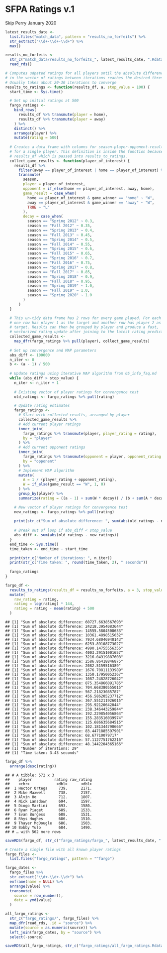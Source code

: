 SFPA Ratings v.1
================
Skip Perry
January 2020

``` r
latest_results_date <- 
  list.files("match_data", pattern = "results_no_forfeits") %>% 
  str_extract("\\d+-\\d+-\\d+") %>% 
  max()

results_no_forfeits <- 
  str_c("match_data/results_no_forfeits_", latest_results_date, ".Rdata") %>% 
  read_rds()

# Computes udpated ratings for all players until the absolute difference 
# in the vector of ratings between iterations reaches the desired threshold
# Usually takes about 20-30 iterations to converge
results_to_ratings <- function(results_df, a, stop_value = 100) {
  start_time <- Sys.time()

  # Set up initial ratings at 500
  fargo_ratings <- 
    bind_rows(
      results_df %>% transmute(player = home), 
      results_df %>% transmute(player = away)
    ) %>% 
    distinct() %>% 
    arrange(player) %>% 
    mutate(rating = 500)
  
  # Creates a data frame with columns for season-player-opponent-result-decay 
  # for a single player. This definition is inside the function because it uses 
  # results_df which is passed into results_to_ratings.
  collect_game_results <- function(player_of_interest) {
    results_df %>% 
      filter(away == player_of_interest | home == player_of_interest) %>% 
      transmute(
        season,
        player = player_of_interest,
        opponent = if_else(home == player_of_interest, away, home),
        game_result = case_when(
          home == player_of_interest & game_winner == "home" ~ "W",
          away == player_of_interest & game_winner == "away" ~ "W",
          TRUE ~ "L"
        ),
        decay = case_when(
          season == "Spring 2012" ~ 0.3,
          season == "Fall 2012" ~ 0.35,
          season == "Spring 2013" ~ 0.4,
          season == "Fall 2013" ~ 0.45,
          season == "Spring 2014" ~ 0.5,
          season == "Fall 2014" ~ 0.55,
          season == "Spring 2015" ~ 0.6,
          season == "Fall 2015" ~ 0.65,
          season == "Spring 2016" ~ 0.7,
          season == "Fall 2016" ~ 0.75,
          season == "Spring 2017" ~ 0.8,
          season == "Fall 2017" ~ 0.85,
          season == "Spring 2018" ~ 0.9,
          season == "Fall 2018" ~ 0.95,
          season == "Spring 2019" ~ 1.0,
          season == "Fall 2019" ~ 1.0,
          season == "Spring 2020" ~ 1.0
        )
      )
  }

  # This un-tidy data frame has 2 rows for every game played. For each game, 
  # one row has player 1 as the target and another row has player 2 as the 
  # target. Results can then be grouped by player and produce a fast,
  # vectorized rating update after joining to the latest rating predictions. 
  collected_game_results <- 
    map_dfr(fargo_ratings %>% pull(player), collect_game_results)
  
  # Set up convergence and MAP parameters 
  abs_diff <- 100000
  n_iter <- 0
  b <- (a - 1) / 500
  
  # Update ratings using iterative MAP algorithm from 05_info_faq.md
  while (abs_diff > stop_value) {
    n_iter <- n_iter + 1
    
    # Existing vector of player ratings for convergence test
    old_ratings <- fargo_ratings %>% pull(rating)

    # Update rating estimates
    fargo_ratings <- 
      # Start with collected results, arranged by player 
      collected_game_results %>%
      # Add current player ratings
      inner_join(
        fargo_ratings %>% transmute(player, player_rating = rating), 
        by = "player"
      ) %>% 
      # Add current opponent ratings
      inner_join(
        fargo_ratings %>% transmute(opponent = player, opponent_rating = rating), 
        by = "opponent"
      ) %>% 
      # Implement MAP algorithm 
      mutate(
        A = 1 / (player_rating + opponent_rating),
        W = if_else(game_result == "W", 1, 0)
      ) %>% 
      group_by(player) %>% 
      summarize(rating = ((a - 1) + sum(W * decay)) / (b + sum(A * decay)))

    # New vector of player ratings for convergence test
    new_ratings <- fargo_ratings %>% pull(rating) 
    
    print(str_c("Sum of absolute difference: ", sum(abs(old_ratings - new_ratings))))
    
    # Break out of loop if abs_diff < stop_value
    abs_diff <- sum(abs(old_ratings - new_ratings))
  }
  end_time <- Sys.time()
  time_taken <- end_time - start_time

  print(str_c("Number of iterations: ", n_iter))
  print(str_c("Time taken: ", round(time_taken, 2), " seconds"))
  
  fargo_ratings
}
```

``` r
fargo_df <- 
  results_to_ratings(results_df = results_no_forfeits, a = 3, stop_value = 50) %>% 
  mutate(
    raw_rating = rating,
    rating = log(rating) * 144,
    rating = rating - mean(rating) + 500
  )
```

    ## [1] "Sum of absolute difference: 60727.6638567693"
    ## [1] "Sum of absolute difference: 24218.3954083644"
    ## [1] "Sum of absolute difference: 14555.5804508633"
    ## [1] "Sum of absolute difference: 10361.4898515032"
    ## [1] "Sum of absolute difference: 7934.68046940143"
    ## [1] "Sum of absolute difference: 6253.89108773027"
    ## [1] "Sum of absolute difference: 4990.14755556356"
    ## [1] "Sum of absolute difference: 4003.29151001657"
    ## [1] "Sum of absolute difference: 3216.04919887608"
    ## [1] "Sum of absolute difference: 2586.86418846875"
    ## [1] "Sum of absolute difference: 2082.5159516389"
    ## [1] "Sum of absolute difference: 1676.70811133989"
    ## [1] "Sum of absolute difference: 1350.17950052367"
    ## [1] "Sum of absolute difference: 1087.24828726042"
    ## [1] "Sum of absolute difference: 875.354866091785"
    ## [1] "Sum of absolute difference: 704.668380555015"
    ## [1] "Sum of absolute difference: 567.21823085787"
    ## [1] "Sum of absolute difference: 456.586205237712"
    ## [1] "Sum of absolute difference: 367.551211926015"
    ## [1] "Sum of absolute difference: 295.92120642044"
    ## [1] "Sum of absolute difference: 238.346443259844"
    ## [1] "Sum of absolute difference: 192.229854056864"
    ## [1] "Sum of absolute difference: 155.283516039974"
    ## [1] "Sum of absolute difference: 125.686635684515"
    ## [1] "Sum of absolute difference: 102.181344790666"
    ## [1] "Sum of absolute difference: 83.4471885597901"
    ## [1] "Sum of absolute difference: 68.67710079717"
    ## [1] "Sum of absolute difference: 57.1127751762216"
    ## [1] "Sum of absolute difference: 48.1442204365166"
    ## [1] "Number of iterations: 29"
    ## [1] "Time taken: 3.43 seconds"

``` r
fargo_df %>% 
  arrange(desc(rating))
```

    ## # A tibble: 572 x 3
    ##    player          rating raw_rating
    ##    <chr>            <dbl>      <dbl>
    ##  1 Hector Ortega     739.      2171.
    ##  2 Mike Maxwell      738.      2157.
    ##  3 Alvin Ho          712.      1807.
    ##  4 Nick Lansdown     694.      1597.
    ##  5 Diogo Martini     693.      1580.
    ##  6 Ryan Piaget       689.      1533.
    ##  7 Evan Burgess      688.      1531.
    ##  8 Rhys Hughes       686.      1510.
    ##  9 Thayer McDougle   686.      1503.
    ## 10 Bobby Yulo        684.      1490.
    ## # … with 562 more rows

``` r
saveRDS(fargo_df, str_c("fargo_ratings/fargo_", latest_results_date, ".Rdata"))
```

``` r
# Create a single file with all known player ratings
fargo_files <- 
  list.files("fargo_ratings", pattern = "^fargo")

fargo_dates <- 
  fargo_files %>% 
  str_extract("\\d+-\\d+-\\d+") %>% 
  enframe(name = NULL) %>% 
  arrange(value) %>% 
  transmute(
    source = row_number(),
    date = ymd(value)
  )

all_fargo_ratings <- 
  str_c("fargo_ratings/", fargo_files) %>% 
  map_dfr(read_rds, .id = "source") %>% 
  mutate(source = as.numeric(source)) %>% 
  left_join(fargo_dates, by = "source") %>% 
  select(-source)

saveRDS(all_fargo_ratings, str_c("fargo_ratings/all_fargo_ratings.Rdata"))
```

